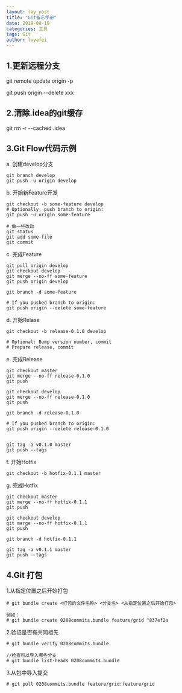 ```yaml
---
layout: lay_post
title: "Git备忘手册"
date: 2019-08-19
categories: 工具
tags: Git
author: lvyafei
---
```


## 1.更新远程分支

git remote update origin -p

git push origin --delete xxx
<!--more-->

## 2.清除.idea的git缓存

git rm -r --cached .idea

## 3.Git Flow代码示例

a. 创建develop分支

```shell
git branch develop
git push -u origin develop    
```

b. 开始新Feature开发

```shell
git checkout -b some-feature develop
# Optionally, push branch to origin:
git push -u origin some-feature    

# 做一些改动    
git status
git add some-file
git commit
```

c. 完成Feature

```shell
git pull origin develop
git checkout develop
git merge --no-ff some-feature
git push origin develop

git branch -d some-feature

# If you pushed branch to origin:
git push origin --delete some-feature    
```

d. 开始Relase

```shell
git checkout -b release-0.1.0 develop

# Optional: Bump version number, commit
# Prepare release, commit
```

e. 完成Release

```shell
git checkout master
git merge --no-ff release-0.1.0
git push

git checkout develop
git merge --no-ff release-0.1.0
git push

git branch -d release-0.1.0

# If you pushed branch to origin:
git push origin --delete release-0.1.0   


git tag -a v0.1.0 master
git push --tags
```

f. 开始Hotfix

```shell
git checkout -b hotfix-0.1.1 master    
```

g. 完成Hotfix

```shell
git checkout master
git merge --no-ff hotfix-0.1.1
git push

git checkout develop
git merge --no-ff hotfix-0.1.1
git push

git branch -d hotfix-0.1.1

git tag -a v0.1.1 master
git push --tags
```

## 4.Git 打包

1.从指定位置之后开始打包

```shell
# git bundle create <打包的文件名称> <分支名> <从指定位置之后开始打包>

例如：
# git bundle create 0208commits.bundle feature/grid ^837ef2a
```

2.验证是否有共同祖先

```shell
# git bundle verify 0208commits.bundle

//检查可以导入哪些分支
# git bundle list-heads 0208commits.bundle
```

3.从包中导入提交

```shell
# git pull 0208commits.bundle feature/grid:feature/grid
```